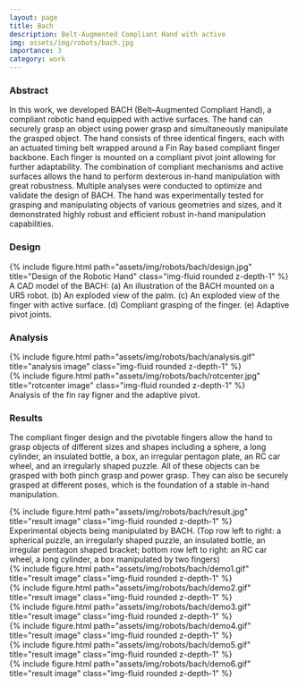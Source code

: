 ```yaml
---
layout: page
title: Bach
description: Belt-Augmented Compliant Hand with active 
img: assets/img/robots/bach.jpg
importance: 3
category: work
---
```


### Abstract

In this work, we developed BACH (Belt–Augmented Compliant Hand), a compliant robotic hand
equipped with active surfaces. The hand can securely grasp an object using power grasp and simultaneously manipulate the grasped object. The hand consists of three identical fingers,
each with an actuated timing belt wrapped around a Fin Ray based compliant finger backbone. Each finger is mounted on a compliant pivot joint allowing for further adaptability. The combination of compliant mechanisms and active surfaces allows the hand to perform dexterous in-hand manipulation with great robustness. Multiple analyses were conducted to optimize and validate the design of BACH. The hand was experimentally tested for grasping and manipulating objects
of various geometries and sizes, and it demonstrated highly robust and efficient robust in-hand manipulation capabilities.

### Design

<div class="row">
    <div class="col-sm mt-3 mt-md-0">
        {% include figure.html path="assets/img/robots/bach/design.jpg" title="Design of the Robotic Hand" class="img-fluid rounded z-depth-1" %}
    </div>
</div>
<div class="caption">
    A CAD model of the BACH: (a) An illustration of the BACH mounted on a UR5 robot. (b) An exploded view of the palm. (c) An exploded view of the finger with active surface. (d) Compliant grasping of the finger. (e) Adaptive pivot joints.
</div>

### Analysis

<div class="row justify-content-sm-center">
    <div class="col-sm-6 mt-4 mt-md-0">
        {% include figure.html path="assets/img/robots/bach/analysis.gif" title="analysis image" class="img-fluid rounded z-depth-1" %}
    </div>
    <div class="col-sm-6 mt-3 mt-md-0">
        {% include figure.html path="assets/img/robots/bach/rotcenter.jpg" title="rotcenter image" class="img-fluid rounded z-depth-1" %}
    </div>   
</div>
<div class="caption">
    Analysis of the fin ray figner and the adaptive pivot.
</div>

### Results

The compliant finger design and the pivotable fingers allow the hand to grasp objects of different sizes and shapes including a sphere, a long cylinder, an insulated bottle, a box, an irregular pentagon plate, an RC car wheel, and an irregularly shaped puzzle. All of these objects can be grasped with both pinch grasp and power grasp. They can also be securely grasped at different poses, which is the foundation of a stable in-hand manipulation.

<div class="row">
    <div class="col-sm mt-2 mt-md-0">
    </div>  
    <div class="col-sm mt-8 mt-md-0">
        {% include figure.html path="assets/img/robots/bach/result.jpg" title="result image" class="img-fluid rounded z-depth-1" %}
    </div>
    <div class="col-sm mt-2 mt-md-0">
    </div>    
</div>
<div class="caption">
    Experimental objects being manipulated by BACH. (Top row left to right: a spherical puzzle, an irregularly shaped puzzle, an insulated bottle, an irregular pentagon shaped bracket; bottom row left to right: an RC car wheel, a long cylinder, a box manipulated by two fingers)
</div>



<div class="row">
    <div class="col-sm mt-6 mt-md-0">
        {% include figure.html path="assets/img/robots/bach/demo1.gif" title="result image" class="img-fluid rounded z-depth-1" %}
    </div>
    <div class="col-sm mt-6 mt-md-0">
        {% include figure.html path="assets/img/robots/bach/demo2.gif" title="result image" class="img-fluid rounded z-depth-1" %}
    </div>
        <div class="col-sm mt-6 mt-md-0">
        {% include figure.html path="assets/img/robots/bach/demo3.gif" title="result image" class="img-fluid rounded z-depth-1" %}
    </div> 
</div>
<div class="row">
    <div class="col-sm mt-6 mt-md-0">
        {% include figure.html path="assets/img/robots/bach/demo4.gif" title="result image" class="img-fluid rounded z-depth-1" %}
    </div>
    <div class="col-sm mt-6 mt-md-0">
        {% include figure.html path="assets/img/robots/bach/demo5.gif" title="result image" class="img-fluid rounded z-depth-1" %}
    </div>
        <div class="col-sm mt-6 mt-md-0">
        {% include figure.html path="assets/img/robots/bach/demo6.gif" title="result image" class="img-fluid rounded z-depth-1" %}
    </div> 
</div>


